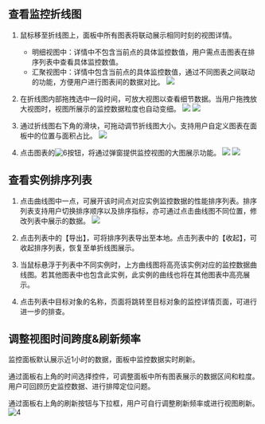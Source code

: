 ## 查看监控折线图

1. 鼠标移至折线图上，面板中所有图表将联动展示相同时刻的视图详情。
   - 明细视图中：详情中不包含当前点的具体监控数值，用户需点击图表在排序列表中查看具体监控数值。
   - 汇聚视图中：详情中包含当前点的具体监控数值，通过不同图表之间联动的功能，方便用户进行图表间的数据对比。
   ![](http://imgcache.tcecqpoc.fsphere.cn/image/mc.qcloudimg.com/static/img/b79f92232891fa8051ad277c41142389/image.png)

2. 在折线图内部拖拽选中一段时间，可放大视图以查看细节数据。当用户拖拽放大视图时，视图所展示的监控数据粒度也自动变细。
   ![](http://imgcache.tcecqpoc.fsphere.cn/image/mc.qcloudimg.com/static/img/e49e4c77263efaac3c26e7e1e2a24c1f/image.png)
   ![](http://imgcache.tcecqpoc.fsphere.cn/image/mc.qcloudimg.com/static/img/db0ea7a595af1c9f6aaf4dc288d304cb/image.png)
   
3. 通过折线图右下角的滑块，可拖动调节折线图大小。支持用户自定义图表在面板中的位置与面积占比。
   ![](http://imgcache.tcecqpoc.fsphere.cn/image/mc.qcloudimg.com/static/img/f60bd38352e9fb968a7dfbb8f1f707ed/image.png)

4. 点击图表的![6](http://imgcache.tcecqpoc.fsphere.cn/image/mc.qcloudimg.com/static/img/68e7b4bfa5775b1b4c53157f0a85eb79/image.png)按钮，将通过弹窗提供监控视图的大图展示功能。
   ![](http://imgcache.tcecqpoc.fsphere.cn/image/mc.qcloudimg.com/static/img/7022003837295e1f3088ad974dc1c331/image.png)
   ![](http://imgcache.tcecqpoc.fsphere.cn/image/mc.qcloudimg.com/static/img/fb21e2d6d3110daefa9a1a7abf064263/image.png)

## 查看实例排序列表

1. 点击曲线图中一点，可展开该时间点对应实例监控数据的性能排序列表。排序列表支持用户切换排序顺序以及排序指标，亦可通过点击曲线图不同位置，修改列表中展示的数据。
   ![](http://imgcache.tcecqpoc.fsphere.cn/image/mc.qcloudimg.com/static/img/b79f92232891fa8051ad277c41142389/image.png)

2. 点击列表中的【导出】，可将排序列表导出至本地。点击列表中的【收起】，可收起排序列表，恢复至单折线图展示。

3. 当鼠标悬浮于列表中不同实例时，上方曲线图将高亮该实例对应的监控数据曲线图。若其他图表中也包含此实例，此实例的曲线也将在其他图表中高亮展示。

4. 点击列表中目标对象的名称，页面将跳转至目标对象的监控详情页面，可进行进一步的排查。

## 调整视图时间跨度&刷新频率

监控面板默认展示近1小时的数据，面板中监控数据实时刷新。

通过面板右上角的时间选择控件，可调整面板中所有图表展示的数据区间和粒度。用户可回顾历史监控数据、进行排障定位问题。

通过面板右上角的刷新按钮与下拉框，用户可自行调整刷新频率或进行视图刷新。
![4](http://imgcache.tcecqpoc.fsphere.cn/image/mc.qcloudimg.com/static/img/66e2cb98a8916f48468a79673179e822/image.png)